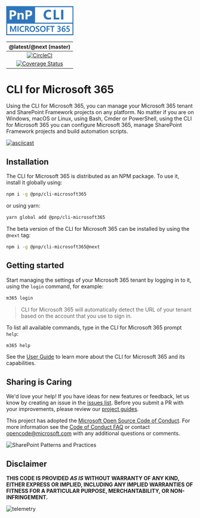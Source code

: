 <img src="./docs/docs/images/pnp-cli-microsoft365-blue.svg" alt="CLI for Microsoft 365" height=78 />

@latest/@next (master) |
:--------------: |
[![CircleCI](https://circleci.com/gh/pnp/cli-microsoft365/tree/master.svg?style=shield&circle-token=ce99e8046a231e1959248a61e7e32f9ae1abc8cf)](https://circleci.com/gh/pnp/cli-microsoft365/tree/master)|
[![Coverage Status](https://coveralls.io/repos/github/pnp/cli-microsoft365/badge.svg?branch=master)](https://coveralls.io/github/pnp/cli-microsoft365?branch=master)|

# CLI for Microsoft 365

Using the CLI for Microsoft 365, you can manage your Microsoft 365 tenant and SharePoint Framework projects on any platform. No matter if you are on Windows, macOS or Linux, using Bash, Cmder or PowerShell, using the CLI for Microsoft 365 you can configure Microsoft 365, manage SharePoint Framework projects and build automation scripts.

[![asciicast](https://asciinema.org/a/346365.png)](https://asciinema.org/a/346365)

## Installation

The CLI for Microsoft 365 is distributed as an NPM package. To use it, install it globally using:

```sh
npm i -g @pnp/cli-microsoft365
```

or using yarn:

```sh
yarn global add @pnp/cli-microsoft365
```

The beta version of the CLI for Microsoft 365 can be installed by using the `@next` tag:

```sh
npm i -g @pnp/cli-microsoft365@next
```

## Getting started

Start managing the settings of your Microsoft 365 tenant by logging in to it, using the `login` command, for example:

```sh
m365 login
```

> CLI for Microsoft 365 will automatically detect the URL of your tenant based on the account that you use to sign in.

To list all available commands, type in the CLI for Microsoft 365 prompt `help`:

```sh
m365 help
```

See the [User Guide](docs/docs/user-guide/installing-cli.md) to learn more about the CLI for Microsoft 365 and its capabilities.

## Sharing is Caring

We'd love your help! If you have ideas for new features or feedback, let us know by creating an issue in the [issues list](https://github.com/pnp/cli-microsoft365/issues). Before you submit a PR with your improvements, please review our [project guides](https://github.com/pnp/cli-microsoft365/wiki).

This project has adopted the [Microsoft Open Source Code of Conduct](https://opensource.microsoft.com/codeofconduct/).
For more information see the [Code of Conduct FAQ](https://opensource.microsoft.com/codeofconduct/faq/) or
contact [opencode@microsoft.com](mailto:opencode@microsoft.com) with any additional questions or comments.

![SharePoint Patterns and Practices](https://devofficecdn.azureedge.net/media/Default/PnP/sppnp.png)

## Disclaimer

**THIS CODE IS PROVIDED *AS IS* WITHOUT WARRANTY OF ANY KIND, EITHER EXPRESS OR IMPLIED, INCLUDING ANY IMPLIED WARRANTIES OF FITNESS FOR A PARTICULAR PURPOSE, MERCHANTABILITY, OR NON-INFRINGEMENT.**

![telemetry](https://telemetry.sharepointpnp.com/cli-microsoft365/readme)
